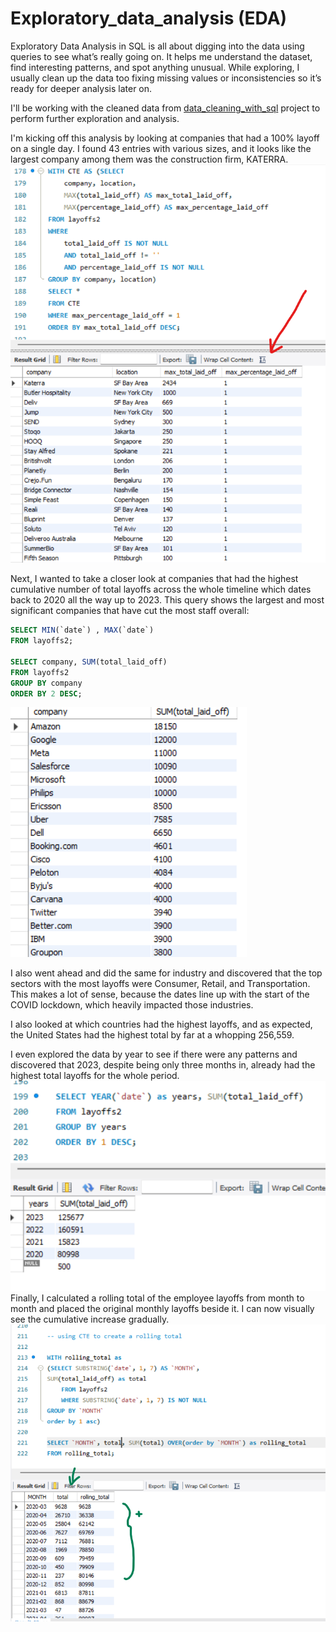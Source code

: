 # Exploratory_data_analysis (EDA)

Exploratory Data Analysis in SQL is all about digging into the data using queries to see what’s really going on. It helps me understand the dataset, find interesting patterns, and spot anything unusual. While exploring, I usually clean up the data too fixing missing values or inconsistencies so it’s ready for deeper analysis later on.

I'll be working with the cleaned data from [data_cleaning_with_sql](https://github.com/Hayat-Halabi/data_cleaning_with_sql/tree/main) project to perform further exploration and analysis.

I'm kicking off this analysis by looking at companies that had a 100% layoff on a single day. I found 43 entries with various sizes, and it looks like the largest company among them was the construction firm, KATERRA.
![image alt](https://github.com/Hayat-Halabi/Exploratory_data_analysis/blob/main/ss10.png?raw=true)

Next, I wanted to take a closer look at companies that had the highest cumulative number of total layoffs across the whole timeline which dates back to 2020 all the way up to 2023. This query shows the largest and most significant companies that have cut the most staff overall:
```sql
SELECT MIN(`date`) , MAX(`date`)
FROM layoffs2;

SELECT company, SUM(total_laid_off)
FROM layoffs2
GROUP BY company
ORDER BY 2 DESC;
``` 
![image alt](https://github.com/Hayat-Halabi/Exploratory_data_analysis/blob/main/ss11.png?raw=true)


I also went ahead and did the same for industry and discovered that the top sectors with the most layoffs were Consumer, Retail, and Transportation. This makes a lot of sense, because the dates line up with the start of the COVID lockdown, which heavily impacted those industries.

I also looked at which countries had the highest layoffs, and as expected, the United States had the highest total by far at a whopping 256,559.

I even explored the data by year to see if there were any patterns and discovered that 2023, despite being only three months in, already had the highest total layoffs for the whole period.
![image alt](https://github.com/Hayat-Halabi/Exploratory_data_analysis/blob/main/ss12.png?raw=true)
Finally, I calculated a rolling total of the employee layoffs from month to month and placed the original monthly layoffs beside it. I can now visually see the cumulative increase gradually. ![image](https://github.com/Hayat-Halabi/Exploratory_data_analysis/blob/main/ss13.png?raw=true)
